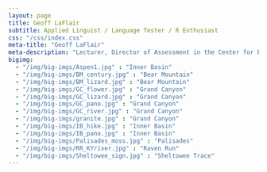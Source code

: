 ```yaml
---
layout: page
title: Geoff LaFlair
subtitle: Applied Linguist / Language Tester / R Enthusiast
css: "/css/index.css"
meta-title: "Geoff LaFlair"
meta-description: "Lecturer, Director of Assessment in the Center for ESL at the University of Kentucky"
bigimg:
  - "/img/big-imgs/Aspen1.jpg" : "Inner Basin"
  - "/img/big-imgs/BM_century.jpg" : "Bear Mountain"
  - "/img/big-imgs/BM_lizard.jpg" : "Bear Mountain"
  - "/img/big-imgs/GC_flower.jpg" : "Grand Canyon"
  - "/img/big-imgs/GC_lizard.jpg" : "Grand Canyon"
  - "/img/big-imgs/GC_pano.jpg" : "Grand Canyon"
  - "/img/big-imgs/GC_river.jpg" : "Grand Canyon"
  - "/img/big-imgs/granite.jpg" : "Grand Canyon"
  - "/img/big-imgs/IB_hike.jpg" : "Inner Basin"
  - "/img/big-imgs/IB_pano.jpg" : "Inner Basin"
  - "/img/big-imgs/Palisades_moss.jpg" : "Palisades"
  - "/img/big-imgs/RR_KYriver.jpg" : "Raven Run"
  - "/img/big-imgs/Sheltowee_sign.jpg" : "Sheltowee Trace"
---
```



